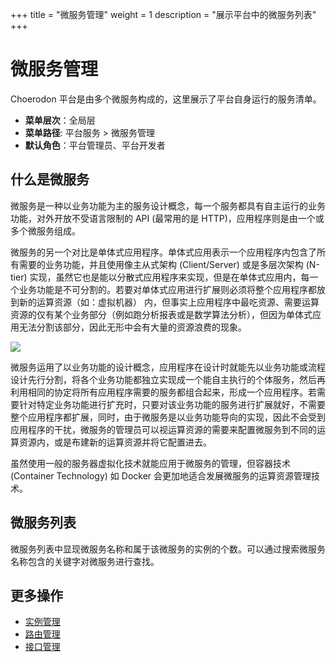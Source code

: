 +++
title = "微服务管理"
weight = 1
description = "展示平台中的微服务列表"
+++

# 微服务管理

Choerodon 平台是由多个微服务构成的，这里展示了平台自身运行的服务清单。

- **菜单层次**：全局层
- **菜单路径**: 平台服务 > 微服务管理
- **默认角色**：平台管理员、平台开发者

## 什么是微服务

微服务是一种以业务功能为主的服务设计概念，每一个服务都具有自主运行的业务功能，对外开放不受语言限制的 API (最常用的是 HTTP)，应用程序则是由一个或多个微服务组成。

微服务的另一个对比是单体式应用程序。单体式应用表示一个应用程序内包含了所有需要的业务功能，并且使用像主从式架构 (Client/Server) 或是多层次架构 (N-tier) 实现，虽然它也是能以分散式应用程序来实现，但是在单体式应用内，每一个业务功能是不可分割的。若要对单体式应用进行扩展则必须将整个应用程序都放到新的运算资源（如：虚拟机器） 内，但事实上应用程序中最吃资源、需要运算资源的仅有某个业务部分（例如跑分析报表或是数学算法分析），但因为单体式应用无法分割该部分，因此无形中会有大量的资源浪费的现象。

![](/docs/user-guide/platform-management/platform-service/image/microservice.png) 

微服务运用了以业务功能的设计概念，应用程序在设计时就能先以业务功能或流程设计先行分割，将各个业务功能都独立实现成一个能自主执行的个体服务，然后再利用相同的协定将所有应用程序需要的服务都组合起来，形成一个应用程序。若需要针对特定业务功能进行扩充时，只要对该业务功能的服务进行扩展就好，不需要整个应用程序都扩展，同时，由于微服务是以业务功能导向的实现，因此不会受到应用程序的干扰，微服务的管理员可以视运算资源的需要来配置微服务到不同的运算资源内，或是布建新的运算资源并将它配置进去。

虽然使用一般的服务器虚拟化技术就能应用于微服务的管理，但容器技术 (Container Technology) 如 Docker 会更加地适合发展微服务的运算资源管理技术。

## 微服务列表

微服务列表中显现微服务名称和属于该微服务的实例的个数。可以通过搜索微服务名称包含的关键字对微服务进行查找。

## 更多操作
- [实例管理](../instance)
- [路由管理](../route)
- [接口管理](../api-test)